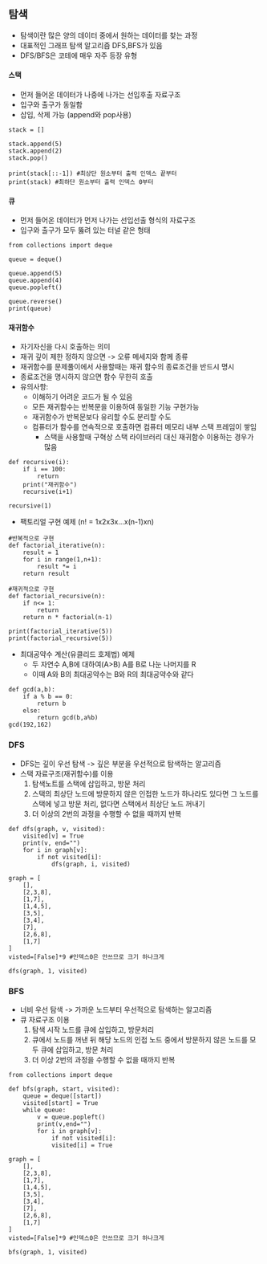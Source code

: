 ## 탐색
+ 탐색이란 많은 양의 데이터 중에서 원하는 데이터를 찾는 과정
+ 대표적인 그래프 탐색 알고리즘 DFS,BFS가 있음
+ DFS/BFS은 코테에 매우 자주 등장 유형

#### 스택
+ 먼저 들어온 데이터가 나중에 나가는 선입후출 자료구조
+ 입구와 출구가 동일함
+ 삽입, 삭제 가능 (append와 pop사용)
```
stack = []

stack.append(5)
stack.append(2)
stack.pop()

print(stack[::-1]) #최상단 원소부터 출력 인덱스 끝부터
print(stack) #최하단 원소부터 출력 인덱스 0부터
```

#### 큐
- 먼저 들어온 데이터가 먼저 나가는 선입선출 형식의 자료구조
- 입구와 출구가 모두 뚫려 있는 터널 같은 형태
```
from collections import deque

queue = deque()

queue.append(5)
queue.append(4)
queue.popleft()

queue.reverse()
print(queue)
```

#### 재귀함수
+ 자기자신을 다시 호출하는 의미
+ 재귀 깊이 제한 정하지 않으면 -> 오류 메세지와 함께 종류
+ 재귀함수를 문제풀이에서 사용할때는 재귀 함수의 종료조건을 반드시 명시
+ 종료조건을 명시하지 않으면 함수 무한히 호출
+ 유의사항:
    + 이해하기 어려운 코드가 될 수 있음
    + 모든 재귀함수는 반복문을 이용하여 동일한 기능 구현가능
    + 재귀함수가 반복문보다 유리할 수도 분리할 수도 
    + 컴퓨터가 함수를 연속적으로 호출하면 컴퓨터 메모리 내부 스택 프레임이 쌓임
         + 스택을 사용할때 구혁상 스택 라이브러리 대신 재귀함수 이용하는 경우가 많음
```
def recursive(i):
    if i == 100:
        return 
    print("재귀함수")
    recursive(i+1)

recursive(1)
```
+ 팩토리얼 구현 예제 (n! = 1x2x3x...x(n-1)xn)
```
#반복적으로 구현
def factorial_iterative(n):
    result = 1
    for i in range(1,n+1):
        result *= i
    return result

#재귀적으로 구현
def factorial_recursive(n):
    if n<= 1:
        return
    return n * factorial(n-1)

print(factorial_iterative(5))
print(factorial_recursive(5))
```
+ 최대공약수 계산(유클리드 호제법) 예제
    + 두 자연수 A,B에 대하여(A>B) A를 B로 나눈 나머지를 R
    + 이때 A와 B의 최대공약수는 B와 R의 최대공약수와 같다
```
def gcd(a,b):
    if a % b == 0:
        return b
    else:
        return gcd(b,a%b)
gcd(192,162)
```

### DFS
+ DFS는 깊이 우선 탐색 -> 깊은 부분을 우선적으로 탐색하는 알고리즘
+ 스택 자료구조(재귀함수)를 이용
    1. 탐색노트를 스택에 삽입하고, 방문 처리
    2. 스택의 최상단 노드에 방문하지 않은 인접한 노드가 하나라도 있다면 그 노드를 스택에 넣고 방문 처리, 없다면 스택에서 최상단 노드 꺼내기
    3. 더 이상의 2번의 과정을 수행할 수 없을 때까지 반복

```
def dfs(graph, v, visited):
    visited[v] = True
    print(v, end="")
    for i in graph[v]:
        if not visited[i]:
            dfs(graph, i, visited)

graph = [
    [],
    [2,3,8],
    [1,7],
    [1,4,5],
    [3,5],
    [3,4],
    [7],
    [2,6,8],
    [1,7]
]
visted=[False]*9 #인덱스0은 안쓰므로 크기 하나크게

dfs(graph, 1, visited)
```

### BFS
+ 너비 우선 탐색 -> 가까운 노드부터 우선적으로 탐색하는 알고리즘
+ 큐 자료구조 이용
    1. 탐색 시작 노드를 큐에 삽입하고, 방문처리
    2. 큐에서 노드를 꺼낸 뒤 해당 노드의 인접 노드 중에서 방문하지 않은 노드를 모두 큐에 삽입하고, 방문 처리
    3. 더 이상 2번의 과정을 수행할 수 없을 때까지 반복

```
from collections import deque

def bfs(graph, start, visited):
    queue = deque([start])
    visited[start] = True
    while queue:
        v = queue.popleft()
        print(v,end="")
        for i in graph[v]:
            if not visited[i]:
            visited[i] = True

graph = [
    [],
    [2,3,8],
    [1,7],
    [1,4,5],
    [3,5],
    [3,4],
    [7],
    [2,6,8],
    [1,7]
]
visted=[False]*9 #인덱스0은 안쓰므로 크기 하나크게

bfs(graph, 1, visited)
```